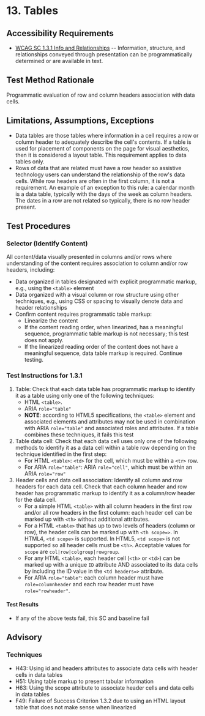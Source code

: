 # 13. Tables
## Accessibility Requirements
* [WCAG SC 1.3.1 Info and Relationships](https://www.w3.org/TR/UNDERSTANDING-WCAG20/content-structure-separation-programmatic.html) -- Information, structure, and relationships conveyed through presentation can be programmatically determined or are available in text.

## Test Method Rationale
Programmatic evaluation of row and column headers association with data cells.

## Limitations, Assumptions, Exceptions
* Data tables are those tables where information in a cell requires a row or column header to adequately describe the cell's contents. If a table is used for placement of components on the page for visual aesthetics, then it is considered a layout table. This requirement applies to data tables only.
* Rows of data that are related must have a row header so assistive technology users can understand the relationship of the row's data cells. While row headers are often in the first column, it is not a requirement. An example of an exception to this rule: a calendar month is a data table, typically with the days of the week as column headers. The dates in a row are not related so typically, there is no row header present.

## Test Procedures 

### Selector (Identify Content)
All content/data visually presented in columns and/or rows where understanding of the content requires association to column and/or row headers, including:
* Data organized in tables designated with explicit programmatic markup, e.g., using the `<table>` element
* Data organized with a visual column or row structure using other techniques, e.g., using CSS or spacing to visually denote data and header relationships 
* Confirm content requires programmatic table markup:
    * Linearize the content
    * If the content reading order, when linearized, has a meaningful sequence, programmatic table markup is not necessary; this test does not apply.
    * If the linearized reading order of the content does not have a meaningful sequence, data table markup is required. Continue testing.

### Test Instructions for 1.3.1
1. Table: Check that each data table has programmatic markup to identify it as a table using only one of the following techniques:
   * HTML `<table>`. 
   * ARIA `role="table"`
   * **NOTE**: according to HTML5 specifications, the `<table>` element and associated elements and attributes may not be used in combination with ARIA `role="table"` and associated roles and attributes. If a table combines these techniques, it fails this test
2. Table data cell: Check that each data cell uses only one of the following methods to identify it as a data cell within a table row depending on the technique identified in the first step:
   * For HTML `<table>`: `<td>` for the cell, which must be within a `<tr>` row. 
   * For ARIA `role="table"`: ARIA `role="cell"`, which must be within an ARIA `role="row"`
3. Header cells and data cell association: Identify all column and row headers for each data cell. Check that each column header and row header has programmatic markup to identify it as a column/row header for the data cell.
   * For a simple HTML `<table>` with all column headers in the first row and/or all row headers in the first column: each header cell can be marked up with `<th>` without additional attributes.
   * For a HTML `<table>` that has up to two levels of headers (column or row), the header cells can be marked up with `<th scope=>`. In HTML4, `<td scope>` is supported. In HTML5, `<td scope>` is not supported so all header cells must be `<th>`. Acceptable values for `scope` are `col|row|colgroup|rowgroup`.
   * For any HTML `<table>`, each header cell (`<th>` or `<td>`) can be marked up with a unique `ID` attribute AND associated to its data cells by including the ID value in the `<td headers=>` attribute.
   * For ARIA `role="table"`: each column header must have `role=columnheader` and each row header must have `role="rowheader"`.

#### Test Results
* If any of the above tests fail, this SC and baseline fail

## Advisory
### Techniques
  * H43: Using id and headers attributes to associate data cells with header cells in data tables
  * H51: Using table markup to present tabular information
  * H63: Using the scope attribute to associate header cells and data cells in data tables
  * F49: Failure of Success Criterion 1.3.2 due to using an HTML layout table that does not make sense when linearized 
